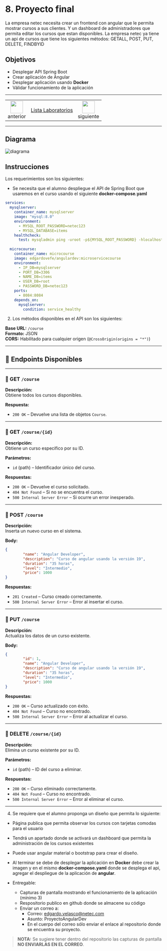 # 8. Proyecto final
La empresa netec necesita crear un frontend con angular que le permita mostrar cursos a sus clientes. Y un dashboard de administradores que permita editar los cursos que estan disponibles.
La empresa netec ya tiene un api de cursos que tiene los siguientes métodos: GETALL, POST, PUT, DELETE, FINDBYID



## Objetivos
- Desplegar API Spring Boot
- Crear aplicación de Angular 
- Desplegar aplicación usando **Docker**
- Válidar funcionamiento de la aplicación

---

<div style="width: 400px;">
        <table width="50%">
            <tr>
                <td style="text-align: center;">
                    <a href="../Capitulo7/"><img src="../images/anterior.png" width="40px"></a>
                    <br>anterior
                </td>
                <td style="text-align: center;">
                   <a href="../README.md">Lista Laboratorios</a>
                </td>
<td style="text-align: center;">
                    <a href="../Capitulo9/"><img src="../images/siguiente.png" width="40px"></a>
                    <br>siguiente
                </td>
            </tr>
        </table>
</div>


---


## Diagrama

![diagrama](../images/8/diagrama.png)



## Instrucciones

Los requerimientos son los siguientes: 

- Se necesita que el alumno despliegue el API de Spring Boot que usaremos en el curso usando el siguiente **docker-compose.yaml**

```yaml
services:
  mysqlserver:
    container_name: mysqlserver
    image: "mysql:8.0"
    environment:
      - MYSQL_ROOT_PASSWORD=netec123
      - MYSQL_DATABASE=items
    healthcheck:
      test: mysqladmin ping -uroot -p${MYSQL_ROOT_PASSWORD} -hlocalhost
  
  microcourse:
    container_name: microcourse
    image: edgardovefe/angulardev:microservicecourse
    environment:
      - IP_DB=mysqlserver
      - PORT_DB=3306
      - NAME_DB=items
      - USER_DB=root
      - PASSWORD_DB=netec123
    ports:
      - 8084:8084
    depends_on:
      mysqlserver:
        condition: service_healthy
```

2. Los métodos disponibles en el API son los siguientes: 

**Base URL:** `/course`  
**Formato:** JSON  
**CORS:** Habilitado para cualquier origen (`@CrossOrigin(origins = "*")`)

---

## 📌 Endpoints Disponibles

---

### 🔹 GET `/course`

**Descripción:**  
Obtiene todos los cursos disponibles.

**Respuesta:**
- `200 OK` – Devuelve una lista de objetos `Course`.

---

### 🔹 GET `/course/{id}`

**Descripción:**  
Obtiene un curso específico por su ID.

**Parámetros:**
- `id` (path) – Identificador único del curso.

**Respuestas:**
- `200 OK` – Devuelve el curso solicitado.
- `404 Not Found` – Si no se encuentra el curso.
- `500 Internal Server Error` – Si ocurre un error inesperado.

---

### 🔹 POST `/course`

**Descripción:**  
Inserta un nuevo curso en el sistema.

**Body:**
```json
{
		"name": "Angular Developer",
		"description": "Curso de angular usando la versión 19",
		"duration": "35 horas",
		"level": "Intermedio",
		"price": 1000
}
```

**Respuestas:**
- `201 Created` – Curso creado correctamente.
- `500 Internal Server Error` – Error al insertar el curso.

---

### 🔹 PUT `/course`

**Descripción:**  
Actualiza los datos de un curso existente.

**Body:**
```json
{
		"id": 1,
		"name": "Angular Developer",
		"description": "Curso de angular usando la versión 19",
		"duration": "35 horas",
		"level": "Intermedio",
		"price": 1000
}
```

**Respuestas:**
- `200 OK` – Curso actualizado con éxito.
- `404 Not Found` – Curso no encontrado.
- `500 Internal Server Error` – Error al actualizar el curso.

---

### 🔹 DELETE `/course/{id}`

**Descripción:**  
Elimina un curso existente por su ID.

**Parámetros:**
- `id` (path) – ID del curso a eliminar.

**Respuestas:**
- `200 OK` – Curso eliminado correctamente.
- `404 Not Found` – Curso no encontrado.
- `500 Internal Server Error` – Error al eliminar el curso.
---


4. Se requiere que el alumno proponga un diseño que permita lo siguiente: 

- Página publica que permita observar los cursos con tarjetas comodas para el usuario 

- Tendrá un apartado donde se activará un dashboard que permita la administración de los cursos  existentes

- Puede usar angular material o bootstrap para crear el diseño. 

- Al terminar se debe de desplegar la aplicación en **Docker** debe crear la imagen y en el mismo **docker-compose.yaml** donde se desplega el api, agregar el despliegue de la aplicación de **angular**. 

- Entregable:
  - Capturas de pantalla mostrando el funcionamiento de la aplicación (mínimo 3)
  - Respositorio publico en github donde se almacene su código
  - Enviar un correo a:
    - Correo: edgardo.velasco@netec.com
    - Asunto: ProyectoAngularDev
    - En el cuerpo del correo sólo enviar el enlace al repositorio donde se encuentra su proyecto.

> **NOTA:** Se sugiere tener dentro del repositorio las capturas de pantalla **NO ENVIARLAS EN EL CORREO**. 






